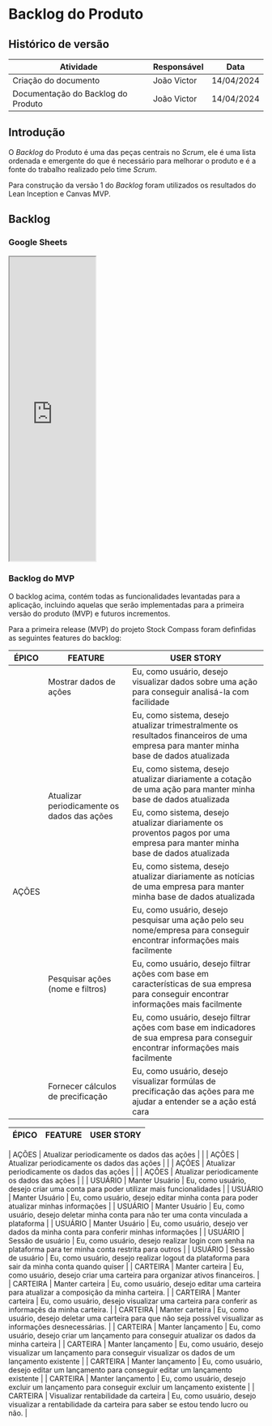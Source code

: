 # Backlog do Produto

## Histórico de versão

| Atividade                          | Responsável   | Data       |
|------------------------------------|---------------|------------|
| Criação do documento | João Victor | 14/04/2024 |
| Documentação do Backlog do Produto | João Victor | 14/04/2024 |


## Introdução
O *Backlog* do Produto é uma das peças centrais no *Scrum*, ele é uma lista ordenada e emergente do que é necessário para melhorar o produto e é a fonte do trabalho realizado pelo time *Scrum*.

Para construção da versão 1 do *Backlog* foram utilizados os resultados do Lean Inception e Canvas MVP.

## Backlog

### Google Sheets
<iframe src="https://docs.google.com/spreadsheets/d/1wvewtOxAj9eVNAEAvMV0-Q6riNvixYvHHtIgjfYYxPU/edit?usp=sharing"
width="170px" height="600px"></iframe>

### Backlog do MVP

O backlog acima, contém todas as funcionalidades levantadas para a aplicação, incluindo aquelas que serão implementadas para a primeira versão do produto (MVP) e futuros incrementos.

Para a primeira release (MVP) do projeto Stock Compass foram definfidas as seguintes features do backlog:


<table>
    <thead>
        <tr>
            <th>ÉPICO</th>
            <th>FEATURE</th>
            <th>USER STORY</th>
        </tr>
    </thead>
    <tbody>
        <tr>
            <td rowspan=9>AÇÕES</td>
            <td>Mostrar dados de ações</td>
            <td>Eu, como usuário, desejo visualizar dados sobre uma ação para conseguir analisá-la com facilidade</td>
        </tr>
        <tr>
            <td rowspan=4>Atualizar periodicamente os dados das ações</td>
            <td>Eu, como sistema, desejo atualizar trimestralmente os resultados financeiros de uma empresa para manter minha base de dados atualizada</td>
        </tr>
        <tr>
            <td>Eu, como sistema, desejo atualizar diariamente a cotação de uma ação para manter minha base de dados atualizada</td>
        </tr>
        <tr>
            <td>Eu, como sistema, desejo atualizar diariamente os proventos pagos por uma empresa para manter minha base de dados atualizada</td>
        </tr>
        <tr>
            <td>Eu, como sistema, desejo atualizar diariamente as notícias de uma empresa para manter minha base de dados atualizada</td>
        </tr>
        <tr>
            <td rowspan=3>Pesquisar ações (nome e filtros)</td>
            <td>
            Eu, como usuário, desejo pesquisar uma ação pelo seu nome/empresa para conseguir encontrar informações mais facilmente
            </td>
        </tr>
        <tr>
            <td>
            Eu, como usuário, desejo filtrar ações com base em características de sua empresa para conseguir encontrar informações mais facilmente
            </td>
        </tr>
        <tr>
            <td>
            Eu, como usuário, desejo filtrar ações com base em indicadores de sua empresa para conseguir encontrar informações mais facilmente
            </td>
        </tr>
        <tr>
            <td rowspan=2>Fornecer cálculos de precificação</td>
            <td>
            Eu, como usuário, desejo visualizar formúlas de precificação das ações para me ajudar a entender se a ação está cara
            </td>
        </tr>
    </tbody>
</table>

| ÉPICO    | FEATURE              | USER STORY  |
| -------- | ------------------------------------------- | -------------------------------------------------------------------------------------------------------------------------------------- |

| AÇÕES    | Atualizar periodicamente os dados das ações |  |
| AÇÕES    | Atualizar periodicamente os dados das ações |                         |
| AÇÕES    | Atualizar periodicamente os dados das ações |            |
| AÇÕES    | Atualizar periodicamente os dados das ações |                    |
| USUÁRIO  | Manter Usuário                              | Eu, como usuário, desejo criar uma conta para poder utilizar mais funcionalidades                                                      |
| USUÁRIO  | Manter Usuário                              | Eu, como usuário, desejo editar minha conta para poder atualizar minhas informações                                                    |
| USUÁRIO  | Manter Usuário                              | Eu, como usuário, desejo deletar minha conta para não ter uma conta vinculada a plataforma                                             |
| USUÁRIO  | Manter Usuário                              | Eu, como usuário, desejo ver dados da minha conta para conferir minhas informações                                                     |
| USUÁRIO  | Sessão de usuário                           | Eu, como usuário, desejo realizar login com senha na plataforma para ter minha conta restrita para outros                              |
| USUÁRIO  | Sessão de usuário                           | Eu, como usuário, desejo realizar logout da plataforma para sair da minha conta quando quiser                                          |
| CARTEIRA | Manter carteira                             | Eu, como usuário, desejo criar uma carteira para organizar ativos financeiros.                                                         |
| CARTEIRA | Manter carteira                             | Eu, como usuário, desejo editar uma carteira para atualizar a composição da minha carteira.                                            |
| CARTEIRA | Manter carteira                             | Eu, como usuário, desejo visualizar uma carteira para conferir as informaçẽs da minha carteira.                                        |
| CARTEIRA | Manter carteira                             | Eu, como usuário, desejo deletar uma carteira para que não seja possível visualizar as informações desnecessárias.                     |
| CARTEIRA | Manter lançamento                           | Eu, como usuário, desejo criar um lançamento para conseguir atualizar os dados da minha carteira                                       |
| CARTEIRA | Manter lançamento                           | Eu, como usuário, desejo visualizar um lançamento para conseguir visualizar os dados de um lançamento existente                        |
| CARTEIRA | Manter lançamento                           | Eu, como usuário, desejo editar um lançamento para conseguir editar um lançamento existente                                            |
| CARTEIRA | Manter lançamento                           | Eu, como usuário, desejo excluir um lançamento para conseguir excluir um lançamento existente                                          |
| CARTEIRA | Visualizar rentabilidade da carteira        | Eu, como usuário, desejo visualizar a rentabilidade da carteira para saber se estou tendo lucro ou não.                                |
